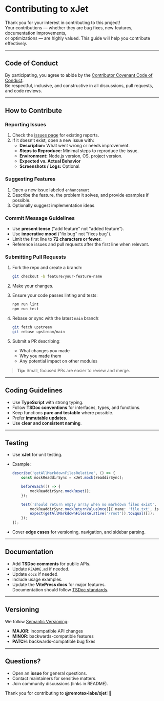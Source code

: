 # Contributing to xJet

Thank you for your interest in contributing to this project!  
Your contributions — whether they are bug fixes, new features, documentation improvements,  
or optimizations — are highly valued. This guide will help you contribute effectively.

---

## Code of Conduct

By participating, you agree to abide by the
[Contributor Covenant Code of Conduct](https://www.contributor-covenant.org/version/2/1/code_of_conduct/).  
Be respectful, inclusive, and constructive in all discussions, pull requests, and code reviews.

---

## How to Contribute

### Reporting Issues

1. Check the [issues page](https://github.com/remotex-labs/xJet/issues) for existing reports.
2. If it doesn’t exist, open a new issue with:
    - **Description:** What went wrong or needs improvement.
    - **Steps to Reproduce:** Minimal steps to reproduce the issue.
    - **Environment:** Node.js version, OS, project version.
    - **Expected vs. Actual Behavior**
    - **Screenshots / Logs:** Optional.

### Suggesting Features

1. Open a new issue labeled `enhancement`.
2. Describe the feature, the problem it solves, and provide examples if possible.
3. Optionally suggest implementation ideas.

### Commit Message Guidelines

- Use **present tense** ("add feature" not "added feature").
- Use **imperative mood** ("fix bug" not "fixes bug").
- Limit the first line to **72 characters or fewer**.
- Reference issues and pull requests after the first line when relevant.

### Submitting Pull Requests

1. Fork the repo and create a branch:

    ```bash
    git checkout -b feature/your-feature-name
    ```

2. Make your changes.
3. Ensure your code passes linting and tests:

    ```bash
    npm run lint
    npm run test
    ```

4. Rebase or sync with the latest `main` branch:

    ```bash
    git fetch upstream
    git rebase upstream/main
    ```

5. Submit a PR describing:
    - What changes you made
    - Why you made them
    - Any potential impact on other modules

> **Tip:** Small, focused PRs are easier to review and merge.

---

## Coding Guidelines

- Use **TypeScript** with strong typing.
- Follow **TSDoc conventions** for interfaces, types, and functions.
- Keep functions **pure and testable** where possible.
- Prefer **immutable updates**.
- Use **clear and consistent naming**.

---

## Testing

- Use **xJet** for unit testing.
- Example:

    ```ts
    describe('getAllMarkdownFilesRelative', () => {
        const mockReaddirSync = xJet.mock(readdirSync);

        beforeEach(() => {
            mockReaddirSync.mockReset();
        });

        test('should return empty array when no markdown files exist', () => {
            mockReaddirSync.mockReturnValueOnce([{ name: 'file.txt', isFile: () => true, isDirectory: () => false }]);
            expect(getAllMarkdownFilesRelative('/root')).toEqual([]);
        });
    });
    ```

- Cover **edge cases** for versioning, navigation, and sidebar parsing.

---

## Documentation

- Add **TSDoc comments** for public APIs.
- Update `README.md` if needed.
- Update `docs`  if needed.
- Include usage examples.
- Update the **VitePress docs** for major features.  
  Documentation should follow [TSDoc standards](https://tsdoc.org/).

---

## Versioning

We follow [Semantic Versioning](https://semver.org/):

- **MAJOR**: incompatible API changes
- **MINOR**: backwards-compatible features
- **PATCH**: backwards-compatible bug fixes

---

## Questions?

- Open an **issue** for general questions.
- Contact maintainers for sensitive matters.
- Join community discussions (links in README).

Thank you for contributing to **@remotex-labs/xjet**! 🎉
